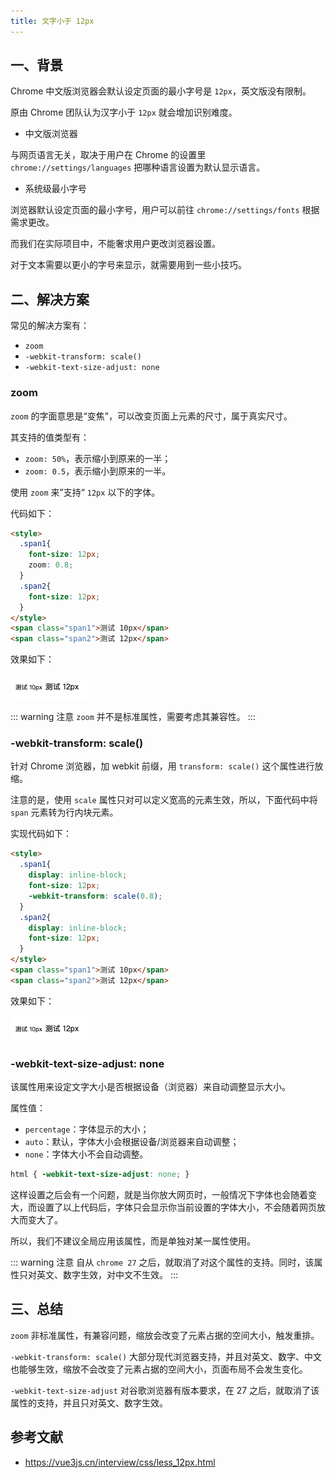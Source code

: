 ```yaml
---
title: 文字小于 12px
---
```



## 一、背景

Chrome 中文版浏览器会默认设定页面的最小字号是 `12px`，英文版没有限制。

原由 Chrome 团队认为汉字小于 `12px` 就会增加识别难度。

- 中文版浏览器

与网页语言无关，取决于用户在 Chrome 的设置里 `chrome://settings/languages` 把哪种语言设置为默认显示语言。

- 系统级最小字号

浏览器默认设定页面的最小字号，用户可以前往 `chrome://settings/fonts` 根据需求更改。

而我们在实际项目中，不能奢求用户更改浏览器设置。

对于文本需要以更小的字号来显示，就需要用到一些小技巧。

## 二、解决方案

常见的解决方案有：

- `zoom`
- `-webkit-transform: scale()`
- `-webkit-text-size-adjust: none`

### zoom

`zoom` 的字面意思是“变焦”，可以改变页面上元素的尺寸，属于真实尺寸。

其支持的值类型有：

- `zoom: 50%`，表示缩小到原来的一半；
- `zoom: 0.5`，表示缩小到原来的一半。

使用 `zoom` 来”支持“ `12px` 以下的字体。

代码如下：

``` html
<style>
  .span1{
    font-size: 12px;
    zoom: 0.8;
  }
  .span2{
    font-size: 12px;
  }
</style>
<span class="span1">测试 10px</span>
<span class="span2">测试 12px</span>
```

效果如下：

![less 12px](./images/less-12px.png)

::: warning 注意
`zoom` 并不是标准属性，需要考虑其兼容性。
:::

### -webkit-transform: scale()

针对 Chrome 浏览器，加 webkit 前缀，用 `transform: scale()` 这个属性进行放缩。

注意的是，使用 `scale` 属性只对可以定义宽高的元素生效，所以，下面代码中将 `span` 元素转为行内块元素。

实现代码如下：

``` html
<style>
  .span1{
    display: inline-block;
    font-size: 12px;
    -webkit-transform: scale(0.8);
  }
  .span2{
    display: inline-block;
    font-size: 12px;
  }
</style>
<span class="span1">测试 10px</span>
<span class="span2">测试 12px</span>
```

效果如下：

![less 12px](./images/less-12px.png)

### -webkit-text-size-adjust: none

该属性用来设定文字大小是否根据设备（浏览器）来自动调整显示大小。

属性值：

- `percentage`：字体显示的大小；
- `auto`：默认，字体大小会根据设备/浏览器来自动调整；
- `none`：字体大小不会自动调整。

``` css
html { -webkit-text-size-adjust: none; }
```

这样设置之后会有一个问题，就是当你放大网页时，一般情况下字体也会随着变大，而设置了以上代码后，字体只会显示你当前设置的字体大小，不会随着网页放大而变大了。

所以，我们不建议全局应用该属性，而是单独对某一属性使用。

::: warning 注意
自从 `chrome 27` 之后，就取消了对这个属性的支持。同时，该属性只对英文、数字生效，对中文不生效。
:::

## 三、总结

`zoom` 非标准属性，有兼容问题，缩放会改变了元素占据的空间大小，触发重排。

`-webkit-transform: scale()` 大部分现代浏览器支持，并且对英文、数字、中文也能够生效，缩放不会改变了元素占据的空间大小，页面布局不会发生变化。

`-webkit-text-size-adjust` 对谷歌浏览器有版本要求，在 27 之后，就取消了该属性的支持，并且只对英文、数字生效。

## 参考文献

- https://vue3js.cn/interview/css/less_12px.html
